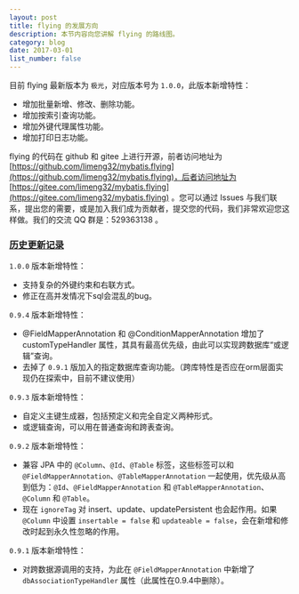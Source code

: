 ```yaml
---
layout: post
title: flying 的发展方向
description: 本节内容向您讲解 flying 的路线图。
category: blog
date: 2017-03-01
list_number: false
---
```

目前 flying 最新版本为 `极光`，对应版本号为 `1.0.0`，此版本新增特性：

- 增加批量新增、修改、删除功能。
- 增加按索引查询功能。
- 增加外键代理属性功能。
- 增加打印日志功能。

flying 的代码在 github 和 gitee 上进行开源，前者访问地址为 [https://github.com/limeng32/mybatis.flying](https://github.com/limeng32/mybatis.flying)，后者访问地址为 [https://gitee.com/limeng32/mybatis.flying](https://gitee.com/limeng32/mybatis.flying) 。您可以通过 Issues 与我们联系，提出您的需要，或是加入我们成为贡献者，提交您的代码，我们非常欢迎您这样做。我们的交流 QQ 群是：529363138 。

### [历史更新记录](#历史更新记录)

`1.0.0` 版本新增特性：

- 支持复杂的外键约束和右联方式。
- 修正在高并发情况下sql会混乱的bug。

`0.9.4` 版本新增特性：

- @FieldMapperAnnotation 和 @ConditionMapperAnnotation 增加了 customTypeHandler 属性，其具有最高优先级，由此可以实现跨数据库“或逻辑”查询。
- 去掉了 `0.9.1` 版加入的指定数据库查询功能。（跨库特性是否应在orm层面实现仍在探索中，目前不建议使用）

`0.9.3` 版本新增特性：

- 自定义主键生成器，包括预定义和完全自定义两种形式。
- 或逻辑查询，可以用在普通查询和跨表查询。

`0.9.2` 版本新增特性：

- 兼容 JPA 中的 `@Column`、`@Id`、`@Table` 标签，这些标签可以和 `@FieldMapperAnnotation`、`@TableMapperAnnotation` 一起使用，优先级从高到低为：`@Id`、`@FieldMapperAnnotation` 和 `@TableMapperAnnotation`、`@Column` 和 `@Table`。
- 现在 `ignoreTag` 对 insert、update、updatePersistent 也会起作用。如果 `@Column` 中设置 `insertable = false` 和 `updateable = false`，会在新增和修改时起到永久性忽略的作用。

`0.9.1` 版本新增特性：

- 对跨数据源调用的支持，为此在 `@FieldMapperAnnotation` 中新增了 `dbAssociationTypeHandler` 属性（此属性在0.9.4中删除）。

